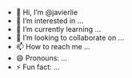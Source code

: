 - 👋 Hi, I’m @javierlie
- 👀 I’m interested in ...
- 🌱 I’m currently learning ...
- 💞️ I’m looking to collaborate on ...
- 📫 How to reach me ...
- 😄 Pronouns: ...
- ⚡ Fun fact: ...

<!---
javierlie/javierlie is a ✨ special ✨ repository because its `README.md` (this file) appears on your GitHub profile.
You can click the Preview link to take a look at your changes.
--->
